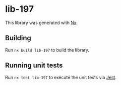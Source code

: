 # lib-197

This library was generated with [Nx](https://nx.dev).

## Building

Run `nx build lib-197` to build the library.

## Running unit tests

Run `nx test lib-197` to execute the unit tests via [Jest](https://jestjs.io).
